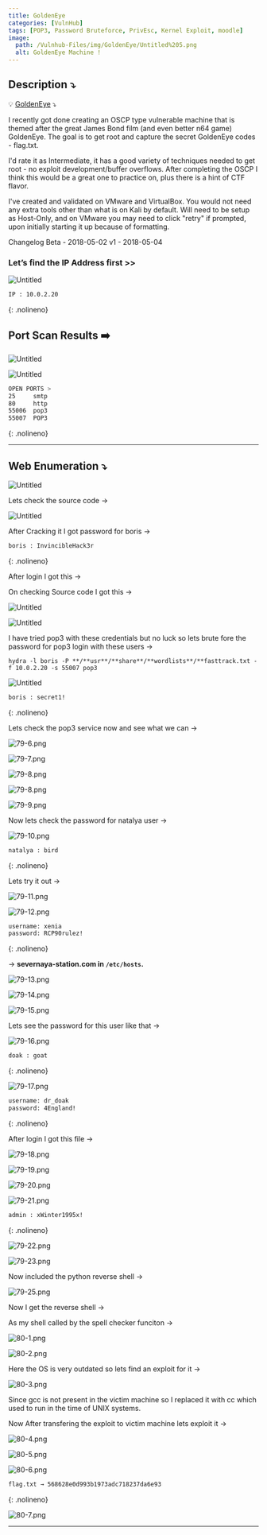 ```yaml
---
title: GoldenEye
categories: [VulnHub]
tags: [POP3, Password Bruteforce, PrivEsc, Kernel Exploit, moodle]
image:
  path: /Vulnhub-Files/img/GoldenEye/Untitled%205.png
  alt: GoldenEye Machine !
---
```


## **Description ⤵️**


💡 [GoldenEye](https://vulnhub.com/entry/goldeneye-1,240/) ⤵️

I recently got done creating an OSCP type vulnerable machine that is themed after the great James Bond film (and even better n64 game) GoldenEye. The goal is to get root and capture the secret GoldenEye codes - flag.txt.

I'd rate it as Intermediate, it has a good variety of techniques needed to get root - no exploit development/buffer overflows. After completing the OSCP I think this would be a great one to practice on, plus there is a hint of CTF flavor.

I've created and validated on VMware and VirtualBox. You would not need any extra tools other than what is on Kali by default. Will need to be setup as Host-Only, and on VMware you may need to click "retry" if prompted, upon initially starting it up because of formatting.

 Changelog Beta - 2018-05-02 v1 - 2018-05-04



### **Let’s find the IP Address first >>**

![Untitled](/Vulnhub-Files/img/GoldenEye/Untitled.png)

```bash
IP : 10.0.2.20
```
{: .nolineno}

## Port Scan Results ➡️

![Untitled](/Vulnhub-Files/img/GoldenEye/Untitled%201.png)

![Untitled](/Vulnhub-Files/img/GoldenEye/Untitled%202.png)

```bash
OPEN PORTS >
25     smtp
80     http
55006  pop3
55007  POP3
```
{: .nolineno}

---

## Web Enumeration ⤵️

![Untitled](/Vulnhub-Files/img/GoldenEye/Untitled%203.png)

Lets check the source code →

![Untitled](/Vulnhub-Files/img/GoldenEye/Untitled%204.png)

After Cracking it I got password for boris →

```bash
boris : InvincibleHack3r
```
{: .nolineno}

After login I got this →

On checking Source code I got this →

![Untitled](/Vulnhub-Files/img/GoldenEye/Untitled%205.png)

![Untitled](/Vulnhub-Files/img/GoldenEye/Untitled%206.png)

I have tried pop3 with these credentials but no luck so lets brute fore the password for pop3 login with these users →

`hydra -l boris -P **/**usr**/**share**/**wordlists**/**fasttrack.txt -f 10.0.2.20 -s 55007 pop3`

![Untitled](/Vulnhub-Files/img/GoldenEye/Untitled%207.png)

```bash
boris : secret1!
```
{: .nolineno}

Lets check the pop3 service now and see what we can →

![79-6.png](/Vulnhub-Files/img/GoldenEye/79-6.png)

![79-7.png](/Vulnhub-Files/img/GoldenEye/79-7.png)

![79-8.png](/Vulnhub-Files/img/GoldenEye/79-8.png)

![79-8.png](/Vulnhub-Files/img/GoldenEye/79-8%201.png)

![79-9.png](/Vulnhub-Files/img/GoldenEye/79-9.png)

Now lets check the password for natalya user →

![79-10.png](/Vulnhub-Files/img/GoldenEye/79-10.png)

```bash
natalya : bird
```
{: .nolineno}

Lets try it out →

![79-11.png](/Vulnhub-Files/img/GoldenEye/79-11.png)

![79-12.png](/Vulnhub-Files/img/GoldenEye/79-12.png)

```bash
username: xenia
password: RCP90rulez!
```
{: .nolineno}

→ **severnaya-station.com in `/etc/hosts`.**

![79-13.png](/Vulnhub-Files/img/GoldenEye/79-13.png)

![79-14.png](/Vulnhub-Files/img/GoldenEye/79-14.png)

![79-15.png](/Vulnhub-Files/img/GoldenEye/79-15.png)

Lets see the password for this user like that →

![79-16.png](/Vulnhub-Files/img/GoldenEye/79-16.png)

```bash
doak : goat
```
{: .nolineno}

![79-17.png](/Vulnhub-Files/img/GoldenEye/79-17.png)

```bash
username: dr_doak
password: 4England!
```
{: .nolineno}

After login I got this file →

![79-18.png](/Vulnhub-Files/img/GoldenEye/79-18.png)

![79-19.png](/Vulnhub-Files/img/GoldenEye/79-19.png)

![79-20.png](/Vulnhub-Files/img/GoldenEye/79-20.png)

![79-21.png](/Vulnhub-Files/img/GoldenEye/79-21.png)

```bash
admin : xWinter1995x!
```
{: .nolineno}

![79-22.png](/Vulnhub-Files/img/GoldenEye/79-22.png)

![79-23.png](/Vulnhub-Files/img/GoldenEye/79-23.png)

Now included the python reverse shell →

![79-25.png](/Vulnhub-Files/img/GoldenEye/79-25.png)

Now I get the reverse shell →

As my shell called by the spell checker funciton →

![80-1.png](/Vulnhub-Files/img/GoldenEye/80-1.png)

![80-2.png](/Vulnhub-Files/img/GoldenEye/80-2.png)

Here the OS is very outdated so lets find an exploit for it →

![80-3.png](/Vulnhub-Files/img/GoldenEye/80-3.png)

Since gcc is not present in the victim machine so I replaced it with cc which used to run in the time of UNIX systems.

Now After transfering the exploit to victim machine lets exploit it →

![80-4.png](/Vulnhub-Files/img/GoldenEye/80-4.png)

![80-5.png](/Vulnhub-Files/img/GoldenEye/80-5.png)

![80-6.png](/Vulnhub-Files/img/GoldenEye/80-6.png)

```bash
flag.txt → 568628e0d993b1973adc718237da6e93
```
{: .nolineno}

![80-7.png](/Vulnhub-Files/img/GoldenEye/80-7.png)

---